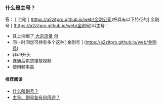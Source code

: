 ### 什么是主号？
答：
[ 金刚 ] (https://a2zitpro.github.io/web/金刚公司)把具有以下特征的[ 金刚号 ] (https://a2zitpro.github.io/web/金刚号)叫<font color="Black">主号</font>：
- 其上捆绑了[ 大宗流量 ](https://a2zitpro.github.io/web/大宗流量)包
- 同一时间您可持有多个这种[ 金刚号 ] (https://a2zitpro.github.io/web/金刚号)
- 非c9开头
- 连通后供您播放视频
- 使用频率高


#### 推荐阅读
- [什么叫副号？](https://a2zitpro.github.io/web/副号)
- [主号、副号各有何用途？](https://a2zitpro.github.io/web/主号和副号的用途)
